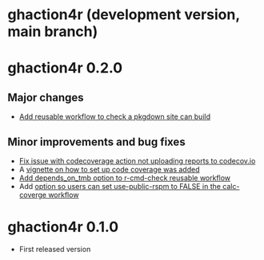 # ghaction4r (development version, main branch)

# ghaction4r 0.2.0

## Major changes

- [Add reusable workflow to check a pkgdown site can build](https://github.com/nmfs-fish-tools/ghactions4r/pull/121)

## Minor improvements and bug fixes

- [Fix issue with codecoverage action not uploading reports to codecov.io](https://github.com/nmfs-fish-tools/ghactions4r/pull/124)
- A [vignette on how to set up code coverage was added](https://nmfs-fish-tools.github.io/ghactions4r/articles/set_up.html)
- [Add depends_on_tmb option to r-cmd-check reusable workflow](https://github.com/nmfs-fish-tools/ghactions4r/pull/107)
- Add [option so users can set use-public-rspm to FALSE in the calc-coverge workflow](https://github.com/nmfs-fish-tools/ghactions4r/pull/113)

# ghaction4r 0.1.0

- First released version